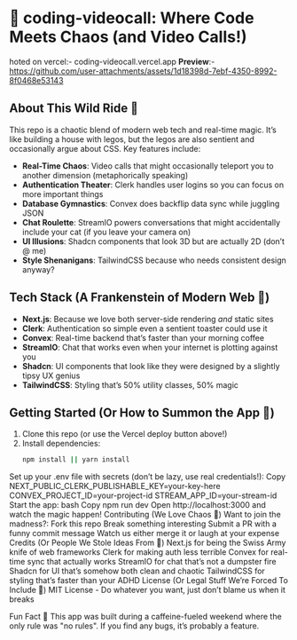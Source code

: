 # 🚀 coding-videocall: Where Code Meets Chaos (and Video Calls!)
hoted on vercel:- coding-videocall.vercel.app 
**Preview**:- https://github.com/user-attachments/assets/1d18398d-7ebf-4350-8992-8f0468e53143
## About This Wild Ride 🎢
This repo is a chaotic blend of modern web tech and real-time magic. It’s like building a house with legos, but the legos are also sentient and occasionally argue about CSS. Key features include:

- **Real-Time Chaos**: Video calls that might occasionally teleport you to another dimension (metaphorically speaking)
- **Authentication Theater**: Clerk handles user logins so you can focus on more important things
- **Database Gymnastics**: Convex does backflip data sync while juggling JSON
- **Chat Roulette**: StreamIO powers conversations that might accidentally include your cat (if you leave your camera on)
- **UI Illusions**: Shadcn components that look 3D but are actually 2D (don’t @ me)
- **Style Shenanigans**: TailwindCSS because who needs consistent design anyway?

## Tech Stack (A Frankenstein of Modern Web 🧟)
- **Next.js**: Because we love both server-side rendering *and* static sites
- **Clerk**: Authentication so simple even a sentient toaster could use it
- **Convex**: Real-time backend that’s faster than your morning coffee
- **StreamIO**: Chat that works even when your internet is plotting against you
- **Shadcn**: UI components that look like they were designed by a slightly tipsy UX genius
- **TailwindCSS**: Styling that’s 50% utility classes, 50% magic

## Getting Started (Or How to Summon the App 🧙)
1. Clone this repo (or use the Vercel deploy button above!)
2. Install dependencies:
   ```bash
   npm install || yarn install
Set up your .env file with secrets (don’t be lazy, use real credentials!):
Copy
NEXT_PUBLIC_CLERK_PUBLISHABLE_KEY=your-key-here
CONVEX_PROJECT_ID=your-project-id
STREAM_APP_ID=your-stream-id
Start the app:
bash
Copy
npm run dev
Open http://localhost:3000 and watch the magic happen!
Contributing (We Love Chaos 🤝)
Want to join the madness?:
Fork this repo
Break something interesting
Submit a PR with a funny commit message
Watch us either merge it or laugh at your expense
Credits (Or People We Stole Ideas From 🤫)
Next.js for being the Swiss Army knife of web frameworks
Clerk for making auth less terrible
Convex for real-time sync that actually works
StreamIO for chat that’s not a dumpster fire
Shadcn for UI that’s somehow both clean and chaotic
TailwindCSS for styling that’s faster than your ADHD
License (Or Legal Stuff We’re Forced To Include 📜)
MIT License - Do whatever you want, just don’t blame us when it breaks

Fun Fact 🎉
This app was built during a caffeine-fueled weekend where the only rule was "no rules". If you find any bugs, it’s probably a feature.
